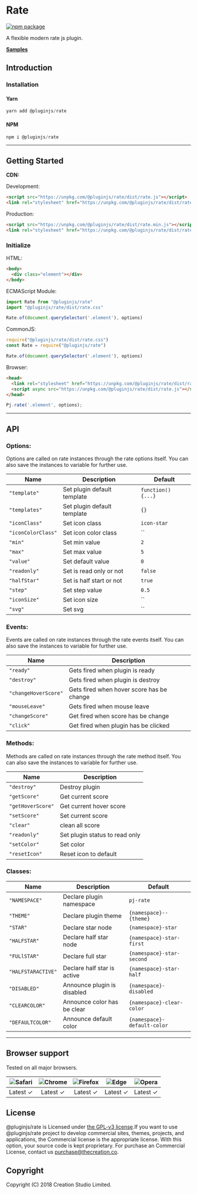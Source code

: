 # Rate
[![npm package](https://img.shields.io/npm/v/@pluginjs/rate.svg)](https://www.npmjs.com/package/@pluginjs/rate)

A flexible modern rate js plugin.

**[Samples](https://codesandbox.io/s/github/pluginjs/plugin.js/tree/master/modules/rate/samples)**

## Introduction
### Installation

#### Yarn
```javascript
yarn add @pluginjs/rate
```
#### NPM
```javascript
npm i @pluginjs/rate
```
---

## Getting Started

**CDN:**

Development:
```html
<script src="https://unpkg.com/@pluginjs/rate/dist/rate.js"></script>
<link rel="stylesheet" href="https://unpkg.com/@pluginjs/rate/dist/rate.css">
```
Production:
```html
<script src="https://unpkg.com/@pluginjs/rate/dist/rate.min.js"></script>
<link rel="stylesheet" href="https://unpkg.com/@pluginjs/rate/dist/rate.min.css">
```

### Initialize
HTML:
```html
<body>
  <div class="element"></div>
</body>
```
ECMAScript Module:
```javascript
import Rate from "@pluginjs/rate"
import "@pluginjs/rate/dist/rate.css"

Rate.of(document.querySelector('.element'), options)
```
CommonJS:
```javascript
require("@pluginjs/rate/dist/rate.css")
const Rate = require("@pluginjs/rate")

Rate.of(document.querySelector('.element'), options)
```
Browser:
```html
<head>
  <link rel="stylesheet" href="https://unpkg.com/@pluginjs/rate/dist/rate.css">
  <script async src="https://unpkg.com/@pluginjs/rate/dist/rate.js"></script>
</head>
```
```javascript
Pj.rate('.element', options);
```
---
## API

### Options:
Options are called on rate instances through the rate options itself.
You can also save the instances to variable for further use.

Name | Description | Default
-----|--------------|-----
`"template"` | Set plugin default template | `function() {...}`
`"templates"` | Set plugin default template | `{}`
`"iconClass"` | Set icon class | `icon-star`
`"iconColorClass"` | Set icon color class | ``
`"min"` | Set min value | `2`
`"max"` | Set max value | `5`
`"value"` | Set default value | `0`
`"readonly"` | Set is read only or not | `false`
`"halfStar"` | Set is half start or not | `true`
`"step"` | Set step value | `0.5`
`"iconSize"` | Set icon size | ``
`"svg"` | Set svg | ``

### Events:
Events are called on rate instances through the rate events itself.
You can also save the instances to variable for further use.

Name | Description
-----|-----
`"ready"` | Gets fired when plugin is ready
`"destroy"` | Gets fired when plugin is destroy
`"changeHoverScore"` | Gets fired when hover score has be change
`"mouseLeave"` | Gets fired when mouse leave
`"changeScore"` | Get fired when score has be change
`"click"` | Get fired when plugin has be clicked


### Methods:
Methods are called on rate instances through the rate method itself.
You can also save the instances to variable for further use.

Name | Description
-----|-----
`"destroy"` | Destroy plugin
`"getScore"` | Get current score
`"getHoverScore"` | Get current hover score
`"setScore"` | Set current score
`"clear"` | clean all score
`"readonly"` | Set plugin status to read only
`"setColor"` | Set color
`"resetIcon"` | Reset icon to default


### Classes:
Name | Description | Default
-----|------|------
`"NAMESPACE"` | Declare plugin namespace | `pj-rate`
`"THEME"` | Declare plugin theme | `{namespace}--{theme}`
`"STAR"` | Declare star node | `{namespace}-star`
`"HALFSTAR"` | Declare half star node | `{namespace}-star-first`
`"FULlSTAR"` | Declare full star | `{namespace}-star-second`
`"HALFSTARACTIVE"` | Declare half star is active | `{namespace}-star-half`
`"DISABLED"` | Announce plugin is disabled | `{namespace}-disabled`
`"CLEARCOLOR"` | Announce color has be clear | `{namespace}-clear-color`
`"DEFAULTCOLOR"` | Announce default color | `{namespace}-default-color`



---

## Browser support

Tested on all major browsers.

| <img src="https://raw.githubusercontent.com/alrra/browser-logos/master/src/safari/safari_32x32.png" alt="Safari"> | <img src="https://raw.githubusercontent.com/alrra/browser-logos/master/src/chrome/chrome_32x32.png" alt="Chrome"> | <img src="https://raw.githubusercontent.com/alrra/browser-logos/master/src/firefox/firefox_32x32.png" alt="Firefox"> | <img src="https://raw.githubusercontent.com/alrra/browser-logos/master/src/edge/edge_32x32.png" alt="Edge"> | <img src="https://raw.githubusercontent.com/alrra/browser-logos/master/src/opera/opera_32x32.png" alt="Opera"> |
|:--:|:--:|:--:|:--:|:--:|
| Latest ✓ | Latest ✓ | Latest ✓ | Latest ✓ | Latest ✓ |

## License
@pluginjs/rate is Licensed under [the GPL-v3 license](LICENSE).If you want to use @pluginjs/rate project to develop commercial sites, themes, projects, and applications, the Commercial license is the appropriate license. With this option, your source code is kept proprietary. For purchase an Commercial License, contact us purchase@thecreation.co.

## Copyright
Copyright (C) 2018 Creation Studio Limited.
